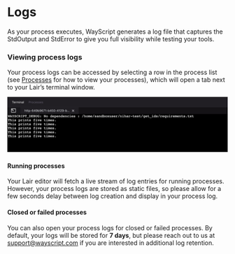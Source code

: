 # Logs

As your process executes, WayScript generates a log file that captures the StdOutput and StdError to give you full visibility while testing your tools.

### Viewing process logs

Your process logs can be accessed by selecting a row in the process list (see [Processes](processes.md) for how to view your processes), which will open a tab next to your Lair’s terminal window.

![](<../.gitbook/assets/Screen Shot 2021-09-14 at 3.00.00 PM.png>)

#### **Running processes**

Your Lair editor will fetch a live stream of log entries for running processes. However, your process logs are stored as static files, so please allow for a few seconds delay between log creation and display in your process log.

#### **Closed or failed processes**

You can also open your process logs for closed or failed processes. By default, your logs will be stored for **7 days**, but please reach out to us at [support@wayscript.com](mailto:support@wayscript.com) if you are interested in additional log retention.
